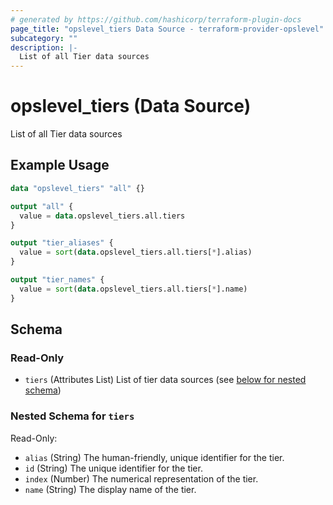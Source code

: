 ```yaml
---
# generated by https://github.com/hashicorp/terraform-plugin-docs
page_title: "opslevel_tiers Data Source - terraform-provider-opslevel"
subcategory: ""
description: |-
  List of all Tier data sources
---
```


# opslevel_tiers (Data Source)

List of all Tier data sources

## Example Usage

```terraform
data "opslevel_tiers" "all" {}

output "all" {
  value = data.opslevel_tiers.all.tiers
}

output "tier_aliases" {
  value = sort(data.opslevel_tiers.all.tiers[*].alias)
}

output "tier_names" {
  value = sort(data.opslevel_tiers.all.tiers[*].name)
}
```

<!-- schema generated by tfplugindocs -->
## Schema

### Read-Only

- `tiers` (Attributes List) List of tier data sources (see [below for nested schema](#nestedatt--tiers))

<a id="nestedatt--tiers"></a>
### Nested Schema for `tiers`

Read-Only:

- `alias` (String) The human-friendly, unique identifier for the tier.
- `id` (String) The unique identifier for the tier.
- `index` (Number) The numerical representation of the tier.
- `name` (String) The display name of the tier.


